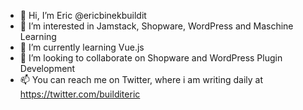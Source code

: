 - 👋 Hi, I’m Eric @ericbinekbuildit
- 👀 I’m interested in Jamstack, Shopware, WordPress and Maschine Learning
- 🌱 I’m currently learning Vue.js
- 💞️ I’m looking to collaborate on Shopware and WordPress Plugin Development
- 📫 You can reach me on Twitter, where i am writing daily at https://twitter.com/builditeric

<!---
ericbinekbuildit/ericbinekbuildit is a ✨ special ✨ repository because its `README.md` (this file) appears on your GitHub profile.
You can click the Preview link to take a look at your changes.
--->
